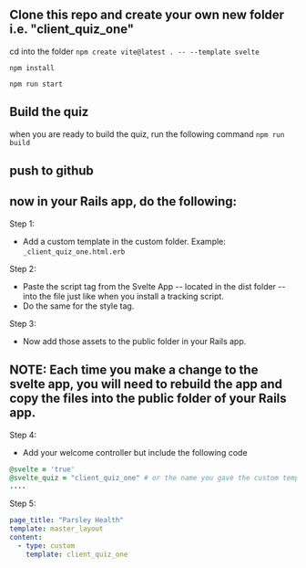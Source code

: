 ## Clone this repo and create your own new folder i.e. "client_quiz_one"

cd into the folder
`npm create vite@latest . -- --template svelte`

`npm install`

`npm run start`

## Build the quiz

when you are ready to build the quiz, run the following command
`npm run build`

## push to github

## now in your Rails app, do the following:

Step 1:

- Add a custom template in the custom folder. Example:
  `_client_quiz_one.html.erb`

Step 2:

- Paste the script tag from the Svelte App -- located in the dist folder -- into the file just like when you install a tracking script.
- Do the same for the style tag.

Step 3:

- Now add those assets to the public folder in your Rails app.


##   NOTE: Each time you make a change to the svelte app, you will need to rebuild the app and copy the files into the public folder of your Rails app.

Step 4:

- Add your welcome controller but include the following code

```ruby
@svelte = 'true'
@svelte_quiz = "client_quiz_one" # or the name you gave the custom template
....
```

Step 5:

```yaml
page_title: "Parsley Health"
template: master_layout
content:
  - type: custom
    template: client_quiz_one
```
